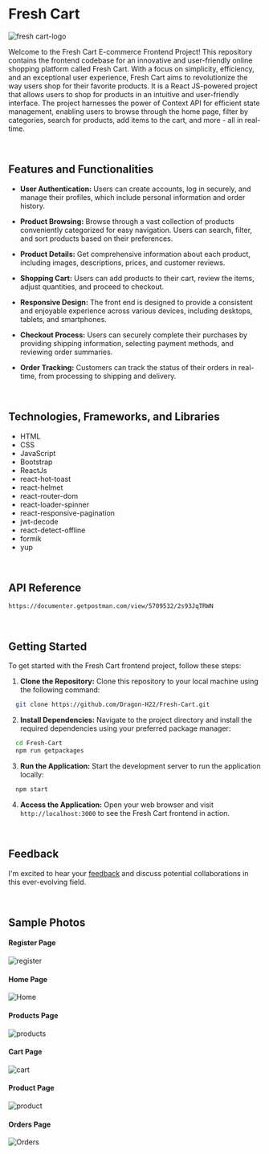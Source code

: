 # Fresh Cart

![fresh cart-logo](https://github.com/Dragon-H22/Fresh-Cart/assets/88390970/fa13511e-04b7-43aa-a2af-51dff8ee991a)



Welcome to the Fresh Cart E-commerce Frontend Project! This repository contains the frontend codebase for an innovative and user-friendly online shopping platform called Fresh Cart. With a focus on simplicity, efficiency, and an exceptional user experience, Fresh Cart aims to revolutionize the way users shop for their favorite products.
It is a React JS-powered project that allows users to shop for products in an intuitive and user-friendly interface. The project harnesses the power of Context API for efficient state management, enabling users to browse through the home page, filter by categories, search for products, add items to the cart, and more - all in real-time.

<!--
 *<a href="https://fresh-cart-dragon-h22.vercel.app" target="_blank"> Check it now⚡</a>*
-->


<br>


## Features and Functionalities
- <strong>User Authentication:</strong> Users can create accounts, log in securely, and manage their profiles, which include personal information and order history.

- <strong>Product Browsing:</strong> Browse through a vast collection of products conveniently categorized for easy navigation. Users can search, filter, and sort products based on their preferences.

- <strong>Product Details:</strong> Get comprehensive information about each product, including images, descriptions, prices, and customer reviews.

- <strong>Shopping Cart:</strong> Users can add products to their cart, review the items, adjust quantities, and proceed to checkout.

- <strong>Responsive Design:</strong> The front end is designed to provide a consistent and enjoyable experience across various devices, including desktops, tablets, and smartphones.

- <strong>Checkout Process:</strong> Users can securely complete their purchases by providing shipping information, selecting payment methods, and reviewing order summaries.

- <strong>Order Tracking:</strong> Customers can track the status of their orders in real-time, from processing to shipping and delivery.


<br>


## Technologies, Frameworks, and Libraries
- HTML
- CSS
- JavaScript
- Bootstrap
- ReactJs
- react-hot-toast
- react-helmet
- react-router-dom
- react-loader-spinner
- react-responsive-pagination
- jwt-decode
- react-detect-offline
- formik
- yup





<br>


## API Reference
``` 
https://documenter.getpostman.com/view/5709532/2s93JqTRWN
```



<br>


## Getting Started

To get started with the Fresh Cart frontend project, follow these steps:

1. <strong>Clone the Repository:</strong> Clone this repository to your local machine using the following command:
```bash
  git clone https://github.com/Dragon-H22/Fresh-Cart.git
```

2. <strong>Install Dependencies:</strong> Navigate to the project directory and install the required dependencies using your preferred package manager:
```bash
  cd Fresh-Cart
  npm run getpackages
```
3. <strong>Run the Application:</strong> Start the development server to run the application locally:
```bash
  npm start
```
4. <strong>Access the Application:</strong> Open your web browser and visit `http://localhost:3000` to see the Fresh Cart frontend in action.



<br>


## Feedback
I'm excited to hear your <u><a href="https://forms.gle/38PiwB5dUTHNTPAS6" target="_blank">feedback</a></u> and discuss potential collaborations in this ever-evolving field.




<br>

## Sample Photos 

#### Register Page
![register](https://github.com/Dragon-H22/Fresh-Cart/assets/88390970/ce139ac8-e452-4455-910f-0d9bd3ffa18b)

#### Home Page
![Home](https://github.com/Dragon-H22/Fresh-Cart/assets/88390970/0b85f904-8e98-4f99-87ac-b286781829a3)

#### Products Page
![products](https://github.com/Dragon-H22/Fresh-Cart/assets/88390970/57cc7063-035d-40d2-80b3-b7b9b00ee3c8)

#### Cart Page
![cart](https://github.com/Dragon-H22/Fresh-Cart/assets/88390970/34182369-151f-4011-9e44-2533372543bf)

#### Product Page
![product](https://github.com/Dragon-H22/Fresh-Cart/assets/88390970/2e0c51dd-ee45-4022-acdf-fbf3c30e0024)

#### Orders Page
![Orders](https://github.com/Dragon-H22/Fresh-Cart/assets/88390970/a2fdefd1-9fe7-46cf-9586-ce7a0ad94a14)

